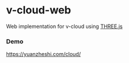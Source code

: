 # v-cloud-web
Web implementation for v-cloud using [THREE.js](https://threejs.org)

### Demo
https://yuanzheshi.com/cloud/
